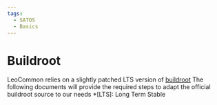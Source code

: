 ```yaml
---
tags:
  - SATOS
  - Basics
---
```


<!-- Move this to satos? -->
# Buildroot
LeoCommon relies on a slightly patched LTS version of [buildroot](https://buildroot.org)
The following documents will provide the required steps to adapt the official buildroot source to our needs
*[LTS]: Long Term Stable


